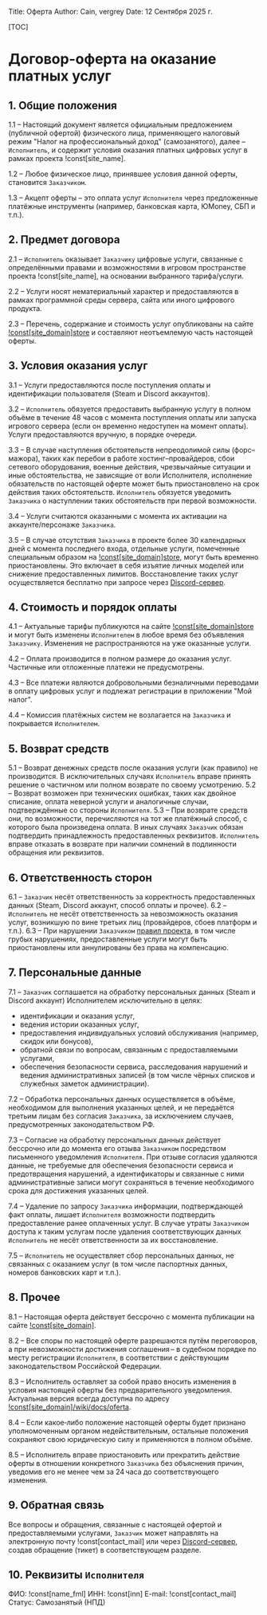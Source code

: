 Title: Оферта
Author: Cain, vergrey
Date: 12 Сентября 2025 г.

[TOC]

# Договор-оферта на оказание платных услуг

## 1. Общие положения
1.1 – Настоящий документ является официальным предложением (публичной офертой) физического лица, применяющего налоговый режим "Налог на профессиональный доход" (самозанятого), далее – `Исполнитель`, и содержит условия оказания платных цифровых услуг в рамках проекта !const[site_name].

1.2 – Любое физическое лицо, принявшее условия данной оферты, становится `Заказчиком`.

1.3 – Акцепт оферты – это оплата услуг `Исполнителя` через предложенные платёжные инструменты (например, банковская карта, ЮMoney, СБП и т.п.).

## 2. Предмет договора
2.1 – `Исполнитель` оказывает `Заказчику` цифровые услуги, связанные с определёнными правами и возможностями в игровом пространстве проекта !const[site_name], на основании выбранного тарифа/услуги.

2.2 – Услуги носят нематериальный характер и предоставляются в рамках программной среды сервера, сайта или иного цифрового продукта.

2.3 – Перечень, содержание и стоимость услуг опубликованы на сайте [!const[site_domain]store](/store) и составляют неотъемлемую часть настоящей оферты.

## 3. Условия оказания услуг
3.1 – Услуги предоставляются после поступления оплаты и идентификации пользователя (Steam и Discord аккаунтов).

3.2 – `Исполнитель` обязуется предоставить выбранную услугу в полном объёме в течение 48 часов с момента поступления оплаты или запуска игрового сервера (если он временно недоступен на момент оплаты). Услуги предоставляются вручную, в порядке очереди.

3.3 – В случае наступления обстоятельств непреодолимой силы (форс–мажора), таких как перебои в работе хостинг–провайдеров, сбои сетевого оборудования, военные действия, чрезвычайные ситуации и иные обстоятельства, не зависящие от воли Исполнителя, исполнение обязательств по настоящей оферте может быть приостановлено на срок действия таких обстоятельств. `Исполнитель` обязуется уведомить `Заказчика` о наступлении таких обстоятельств при первой возможности.

3.4 – Услуги считаются оказанными с момента их активации на аккаунте/персонаже `Заказчика`.

3.5 – В случае отсутствия `Заказчика` в проекте более 30 календарных дней с момента последнего входа, отдельные услуги, помеченные специальным образом на [!const\[site\_domain\]store](/store), могут быть временно приостановлены. Это включает в себя изъятие личных моделей или снижение предоставленных лимитов. Восстановление таких услуг осуществляется бесплатно при запросе через [Discord-сервер](/discord).

## 4. Стоимость и порядок оплаты
4.1 – Актуальные тарифы публикуются на сайте [!const[site_domain]store](/store) и могут быть изменены `Исполнителем` в любое время без объявления `Заказчику`. Изменения не распространяются на уже оказанные услуги.

4.2 – Оплата производится в полном размере до оказания услуг. Частичные или отложенные платежи не предусмотрены.

4.3 – Все платежи являются добровольными безналичными переводами в оплату цифровых услуг и подлежат регистрации в приложении "Мой налог".

4.4 – Комиссия платёжных систем не возлагается на `Заказчика` и покрывается `Исполнителем`.

## 5. Возврат средств
5.1 – Возврат денежных средств после оказания услуги (как правило) не производится. В исключительных случаях `Исполнитель` вправе принять решение о частичном или полном возврате по своему усмотрению.
5.2 – Возврат возможен при технических ошибках, таких как двойное списание, оплата неверной услуги и аналогичные случаи, подтверждённые со стороны `Исполнителя`.
5.3 – При возврате средств они, по возможности, перечисляются на тот же платёжный способ, с которого была произведена оплата. В иных случаях `Заказчик` обязан подтвердить принадлежность предоставленных реквизитов. `Исполнитель` вправе отказать в возврате при наличии сомнений в подлинности обращения или реквизитов.

## 6. Ответственность сторон
6.1 – `Заказчик` несёт ответственность за корректность предоставленных данных (Steam, Discord аккаунт, способ оплаты и прочее).
6.2 – `Исполнитель` не несёт ответственность за невозможность оказания услуг, возникшую по вине третьих лиц (провайдеров, сбоев платформ и т.п.).
6.3 – При нарушении `Заказчиком` [правил проекта](/wiki/docs/server_rules/rules), в том числе грубых нарушениях, предоставленные услуги могут быть приостановлены или аннулированы без права на компенсацию.

## 7. Персональные данные
7.1 – `Заказчик` соглашается на обработку персональных данных (Steam и Discord аккаунт) Исполнителем исключительно в целях:

- идентификации и оказания услуг,
- ведения истории оказанных услуг,
- предоставления индивидуальных условий обслуживания (например, скидок или бонусов),
- обратной связи по вопросам, связанным с предоставляемыми услугами,
- обеспечения безопасности сервиса, расследования нарушений и ведения административных записей (в том числе чёрных списков и служебных заметок администрации).

7.2 – Обработка персональных данных осуществляется в объёме, необходимом для выполнения указанных целей, и не передаётся третьим лицам без согласия `Заказчика`, за исключением случаев, предусмотренных законодательством РФ.

7.3 – Согласие на обработку персональных данных действует бессрочно или до момента его отзыва `Заказчиком` посредством письменного уведомления `Исполнителя`. При отзыве согласия удаляются данные, не требуемые для обеспечения безопасности сервиса и предотвращения нарушений, а идентификаторы и связанные с ними административные записи могут сохраняться в течение необходимого срока для достижения указанных целей.

7.4 – Удаление по запросу `Заказчика` информации, подтверждающей факт оплаты, лишает `Исполнителя` возможности подтвердить предоставление ранее оплаченных услуг. В случае утраты `Заказчиком` доступа к таким услугам после удаления соответствующих данных `Исполнитель` не несёт ответственности за их восстановление.

7.5 – `Исполнитель` не осуществляет сбор персональных данных, не связанных с оказанием услуг (в том числе паспортных данных, номеров банковских карт и т.п.).

## 8. Прочее
8.1 – Настоящая оферта действует бессрочно с момента публикации на сайте [!const[site_domain]](/).

8.2 – Все споры по настоящей оферте разрешаются путём переговоров, а при невозможности достижения соглашения – в судебном порядке по месту регистрации `Исполнителя`, в соответствии с действующим законодательством Российской Федерации.

8.3 – Исполнитель оставляет за собой право вносить изменения в условия настоящей оферты без предварительного уведомления. Актуальная версия всегда доступна по адресу [!const[site_domain]/wiki/docs/oferta](/wiki/docs/oferta).

8.4 – Если какое‑либо положение настоящей оферты будет признано уполномоченным органом недействительным, остальные положения сохраняют свою юридическую силу и применяются в полном объёме.

8.5 – Исполнитель вправе приостановить или прекратить действие оферты в отношении конкретного `Заказчика` без объяснения причин, уведомив его не менее чем за 24 часа до соответствующего изменения.

## 9. Обратная связь
Все вопросы и обращения, связанные с настоящей офертой и предоставляемыми услугами, `Заказчик` может направлять на электронную почту !const[contact_mail] или через [Discord-сервер](/discord), создав обращение (тикет) в соответствующем разделе.

## 10. Реквизиты `Исполнителя`
ФИО: !const[name_fml]
ИНН: !const[inn]
E-mail: !const[contact_mail]
Статус: Самозанятый (НПД)
